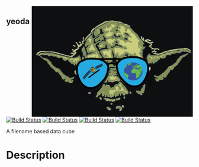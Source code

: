 <img align="right" src="./docs/imgs/yeoda_logo.png" height="300" width="435">

## yeoda
[![Build Status](https://travis-ci.org/TUW-GEO/yeoda.svg?branch=master)](https://travis-ci.org/TUW-GEO/yeoda)
[![Build Status](https://coveralls.io/repos/TUW-GEO/yeoda/yeoda.png?branch=master)](https://coveralls.io/r/TUW-GEO/yeoda?branch=master)
[![Build Status](https://badge.fury.io/py/yeoda.svg)](https://badge.fury.io/py/yeoda)
[![Build Status](https://readthedocs.org/projects/yeoda/badge/?version=latest)](https://yeoda.readthedocs.io/en/latest/?badge=latest)

A filename based data cube


# Description


